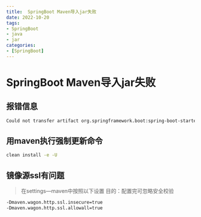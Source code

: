 ```yaml
---
title:  SpringBoot Maven导入jar失败
date: 2022-10-20
tags:
- SpringBoot
- java
- jar
categories:
- [SpringBoot]
---
```


# SpringBoot Maven导入jar失败
## 报错信息
```sh
Could not transfer artifact org.springframework.boot:spring-boot-starter-parent:pom:
```
## 用maven执行强制更新命令
```sh
clean install -e -U
```
## 镜像源ssl有问题
>
>在settings—maven中按照以下设置
>目的：配置完可忽略安全校验
>

```sh
-Dmaven.wagon.http.ssl.insecure=true 
-Dmaven.wagon.http.ssl.allowall=true
```
